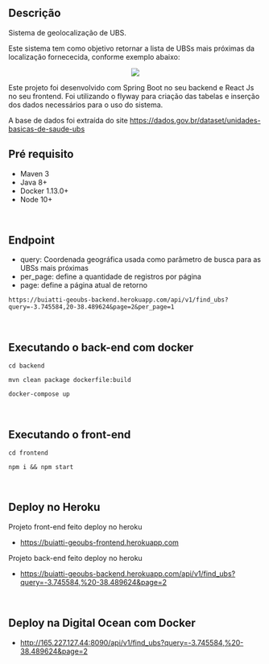 ## Descrição

Sistema de geolocalização de UBS. 

Este sistema tem como objetivo retornar a lista de UBSs mais próximas da localização fornececida, conforme exemplo abaixo:


<p align="center">
<img src="http://buiatte.com.br/geoubs.png">
</p>


Este projeto foi desenvolvido com Spring Boot no seu backend e React Js no seu frontend. Foi utilizando o flyway para criação das tabelas e inserção dos dados necessários para o uso do sistema.

A base de dados foi extraída do site https://dados.gov.br/dataset/unidades-basicas-de-saude-ubs




## Pré requisito
- Maven 3
- Java 8+
- Docker 1.13.0+
- Node 10+

&nbsp;


## Endpoint

- query: Coordenada geográfica usada como parâmetro de busca para as UBSs mais próximas
- per_page: define a quantidade de registros por página
- page: define a página atual de retorno

```
https://buiatti-geoubs-backend.herokuapp.com/api/v1/find_ubs?query=-3.745584,20-38.489624&page=2&per_page=1
```

&nbsp;

## Executando o back-end com docker


```
cd backend

mvn clean package dockerfile:build 

docker-compose up
```

&nbsp;



## Executando o front-end


```
cd frontend

npm i && npm start
```


&nbsp;

## Deploy no Heroku

Projeto front-end feito deploy no heroku

- https://buiatti-geoubs-frontend.herokuapp.com


Projeto back-end feito deploy no heroku


- https://buiatti-geoubs-backend.herokuapp.com/api/v1/find_ubs?query=-3.745584,%20-38.489624&page=2



&nbsp;

## Deploy na Digital Ocean com Docker


- http://165.227.127.44:8090/api/v1/find_ubs?query=-3.745584,%20-38.489624&page=2

